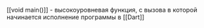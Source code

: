 [[void main()]] - высокоуровневая функция, с вызова в которой начинается исполнение программы в [[Dart]]